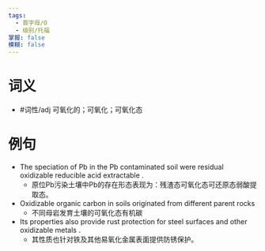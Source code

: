 ```yaml
---
tags:
  - 首字母/O
  - 级别/托福
掌握: false
模糊: false
---
```

# 词义
- #词性/adj  可氧化的；可氧化；可氧化态
# 例句
- The speciation of Pb in the Pb contaminated soil were residual oxidizable reducible acid extractable .
	- 原位Pb污染土壤中Pb的存在形态表现为：残渣态可氧化态可还原态弱酸提取态。
- Oxidizable organic carbon in soils originated from different parent rocks
	- 不同母岩发育土壤的可氧化态有机碳
- Its properties also provide rust protection for steel surfaces and other oxidizable metals .
	- 其性质也针对铁及其他易氧化金属表面提供防锈保护。
